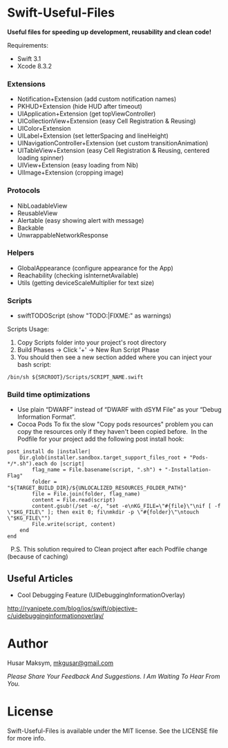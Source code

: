 # Swift-Useful-Files

**Useful files for speeding up development, reusability and clean code!**

Requirements: 
- Swift 3.1
- Xcode 8.3.2

### Extensions
  - Notification+Extension (add custom notification names)
  - PKHUD+Extension (hide HUD after timeout)
  - UIApplication+Extension (get topViewController)
  - UICollectionView+Extension (easy Cell Registration & Reusing)
  - UIColor+Extension 
  - UILabel+Extension (set letterSpacing and  lineHeight)
  - UINavigationController+Extension (set custom transitionAnimation)
  - UITableView+Extension (easy Cell Registration & Reusing, centered loading spinner)
  - UIView+Extension (easy loading from Nib)
  - UIImage+Extension (cropping image)
  
### Protocols
  - NibLoadableView
  - ReusableView
  - Alertable (easy showing alert with message)
  - Backable
  - UnwrappableNetworkResponse
  
### Helpers
  - GlobalAppearance (configure appearance for the App)
  - Reachability (checking isInternetAvailable)
  - Utils (getting deviceScaleMultiplier for text size)

### Scripts
  - swiftTODOScript (show "TODO:|FIXME:" as warnings) 

Scripts Usage:
1. Copy Scripts folder into your project's root directory
2. Build Phases -> Click '+' -> New Run Script Phase
3. You should then see a new section added where you can inject your bash script:
``` 
/bin/sh ${SRCROOT}/Scripts/SCRIPT_NAME.swift 
```
### Build time optimizations
  - Use plain “DWARF” instead of “DWARF with dSYM File” as your “Debug Information Format”.
  - Cocoa Pods
  To fix the slow "Copy pods resources" problem you can copy the resources only if they haven't been copied before.
  In the Podfile for your project add the following post install hook:
  
```
post_install do |installer|
    Dir.glob(installer.sandbox.target_support_files_root + "Pods-*/*.sh").each do |script|
        flag_name = File.basename(script, ".sh") + "-Installation-Flag"
        folder = "${TARGET_BUILD_DIR}/${UNLOCALIZED_RESOURCES_FOLDER_PATH}"
        file = File.join(folder, flag_name)
        content = File.read(script)
        content.gsub!(/set -e/, "set -e\nKG_FILE=\"#{file}\"\nif [ -f \"$KG_FILE\" ]; then exit 0; fi\nmkdir -p \"#{folder}\"\ntouch \"$KG_FILE\"")
        File.write(script, content)
    end
end
```
  
  P.S. This solution required to Clean project аfter each Podfile change (because of caching)

## Useful Articles

  - Cool Debugging Feature (UIDebuggingInformationOverlay)
  
  http://ryanipete.com/blog/ios/swift/objective-c/uidebugginginformationoverlay/

# Author

Husar Maksym, mkgusar@gmail.com

_Please Share Your Feedback And Suggestions. I Am Waiting To Hear From You._

# License

Swift-Useful-Files is available under the MIT license. See the LICENSE file for more info.
